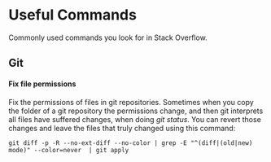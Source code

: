 Useful Commands
===============

Commonly used commands you look for in Stack Overflow.

Git
---

#### Fix file permissions

Fix the permissions of files in git repositories. Sometimes when you copy the folder of a git repository the permissions change, and then git interprets all files have suffered changes, when doing *git status*. You can revert those changes and leave the files that truly changed using this command:

```
git diff -p -R --no-ext-diff --no-color | grep -E "^(diff|(old|new) mode)" --color=never  | git apply
```
